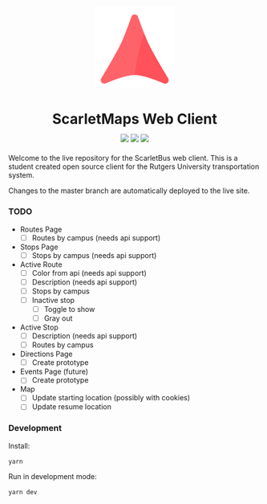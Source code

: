 <p align="center">
  <img src="/src/assets/icons/logo.svg" alt="Your image title" width="160"/>
</p>

<h1 align="center">ScarletMaps Web Client</h3>
<p align="center" style="margin-top: -5px; margin-bottom: 20px;">
  <a href="https://travis-ci.org/adam-piziak/scarletbus-web"><img src="https://travis-ci.org/adam-piziak/scarletbus-web.svg?branch=master"></a>
  <a href="/LICENSE"><img src="https://img.shields.io/badge/License-MIT-blue.svg"></a>
  <a href="https://www.scarletbus.com"><img src="https://img.shields.io/website/https/www.scarletbus.com.svg?label=Status"></a>
</p>
<p>
Welcome to the live repository for the ScarletBus web client. This is a student created open source client for the Rutgers University transportation system.


Changes to the master branch are automatically deployed to the live site.
</p>

### TODO

- Routes Page
  - [ ] Routes by campus (needs api support)
- Stops Page
  - [ ] Stops by campus (needs api support)
- Active Route
  - [ ] Color from api (needs api support)
  - [ ] Description (needs api support)
  - [ ] Stops by campus
  - [ ] Inactive stop
    - [ ] Toggle to show
    - [ ] Gray out
- Active Stop
  - [ ] Description (needs api support)
  - [ ] Routes by campus
- Directions Page
  - [ ] Create prototype
- Events Page (future)
  - [ ] Create prototype
- Map
  - [ ] Update starting location (possibly with cookies)
  - [ ] Update resume location

### Development
Install:
~~~~
yarn
~~~~

Run in development mode:
~~~~
yarn dev
~~~~
